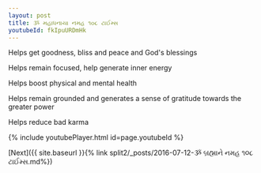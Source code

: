```yaml
---
layout: post
title: ૐ મહાધનાયા નમહ ૧૦૮ ટાઈમ્સ
youtubeId: fkIpuURDmHk
---
```

 
 
Helps get goodness, bliss and peace and God's blessings
 
Helps remain focused, help generate inner energy 
 
Helps boost physical and mental health 
 
Helps remain grounded and generates a sense of gratitude towards the greater power 
 
Helps reduce bad karma
 
 
 
 


{% include youtubePlayer.html id=page.youtubeId %}
 
[Next]({{ site.baseurl }}{% link  split2/_posts/2016-07-12-ૐ બ્રહ્માને નમહ ૧૦૮ ટાઈમ્સ.md%})
 
